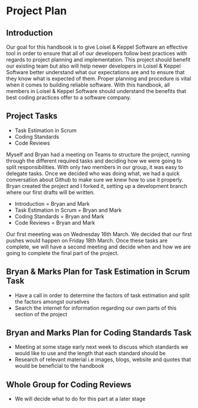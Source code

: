 # Project Plan
 
## Introduction
 
Our goal for this handbook is to give Loisel & Keppel Software an effective tool in order to ensure that all of our developers follow best practices with regards to project planning and implementation. This project should benefit our existing team but also will help newer developers in Loisel & Keppel Software better understand what our expectations are and to ensure that they know what is expected of them. Proper planning and procedure is vital when it comes to building reliable software. With this handbook, all members in Loisel & Keppel Software should understand the benefits that best coding practices offer to a software company.
 
## Project Tasks
- Task Estimation in Scrum
- Coding Standards
- Code Reviews
 
Myself and Bryan had a meeting on Teams to structure the project, running through the different required tasks and deciding how we were going to split responsibilities. With only two members in our group, it was easy to delegate tasks. Once we decided who was doing what, we had a quick conversation about Github to make sure we knew how to use it properly. Bryan created the project and I forked it, setting up a development branch where our first drafts will be written.
 
- Introduction = Bryan and Mark
- Task Estimation in Scrum = Bryan and Mark
- Coding Standards = Bryan and Mark
- Code Reviews = Bryan and Mark
 
Our first meeeting was on Wednesday 16th March. We decided that our first pushes would happen on Friday 18th March. Once these tasks are complete, we will have a second meeting and decide when and how we are going to complete the final part of the project.
 
## Bryan & Marks Plan for Task Estimation in Scrum Task
- Have a call in order to determine the factors of task estimation and split the factors amongst ourselves
- Search the internet for information regarding our own parts of this section of the project
 
 
## Bryan and Marks Plan for Coding Standards Task
- Meeting at some stage early next week to discuss which standards we would like to use and the length that each standard should be
- Research of relevant material i.e images, blogs, website and quotes that would be beneficial to the handbook
 
## Whole Group for Coding Reviews
- We will decide what to do for this part at a later stage

